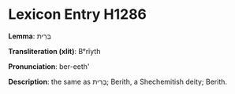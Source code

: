 # Lexicon Entry H1286

**Lemma**: בְּרִית

**Transliteration (xlit)**: Bᵉrîyth

**Pronunciation**: ber-eeth'

**Description**:
the same as בְּרִית; Berith, a Shechemitish deity; Berith.
